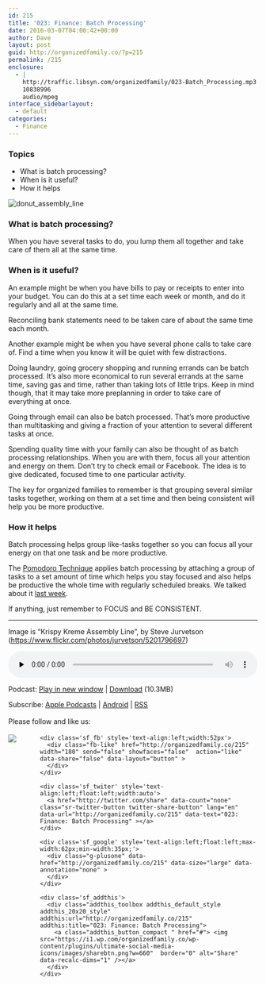 ```yaml
---
id: 215
title: '023: Finance: Batch Processing'
date: 2016-03-07T04:00:42+00:00
author: Dave
layout: post
guid: http://organizedfamily.co/?p=215
permalink: /215
enclosure:
  - |
    http://traffic.libsyn.com/organizedfamily/023-Batch_Processing.mp3
    10838996
    audio/mpeg
interface_sidebarlayout:
  - default
categories:
  - Finance
---
```

### Topics

  * What is batch processing?
  * When is it useful?
  * How it helps

<img src="https://i2.wp.com/organizedfamily.co/wp-content/uploads/2016/03/donut_assembly_line.jpg?w=660" alt="donut_assembly_line" data-recalc-dims="1" /> 

### What is batch processing?

When you have several tasks to do, you lump them all together and take care of them all at the same time.

### When is it useful?

An example might be when you have bills to pay or receipts to enter into your budget. You can do this at a set time each week or month, and do it regularly and all at the same time.

Reconciling bank statements need to be taken care of about the same time each month.

Another example might be when you have several phone calls to take care of. Find a time when you know it will be quiet with few distractions.

Doing laundry, going grocery shopping and running errands can be batch processed. It&#8217;s also more economical to run several errands at the same time, saving gas and time, rather than taking lots of little trips. Keep in mind though, that it may take more preplanning in order to take care of everything at once.

Going through email can also be batch processed. That&#8217;s more productive than multitasking and giving a fraction of your attention to several different tasks at once.

Spending quality time with your family can also be thought of as batch processing relationships. When you are with them, focus all your attention and energy on them. Don&#8217;t try to check email or Facebook. The idea is to give dedicated, focused time to one particular activity.

The key for organized families to remember is that grouping several similar tasks together, working on them at a set time and then being consistent will help you be more productive.

### How it helps

Batch processing helps group like-tasks together so you can focus all your energy on that one task and be more productive.

The [Pomodoro Technique](http://pomodorotechnique.com/) applies batch processing by attaching a group of tasks to a set amount of time which helps you stay focused and also helps be productive the whole time with regularly scheduled breaks. We talked about it [last week](http://organizedfamily.co/2016/02/29/the-pomodoro-technique/).

If anything, just remember to FOCUS and BE CONSISTENT.

* * *

Image is &#8220;Krispy Kreme Assembly Line&#8221;, by Steve Jurvetson (https://www.flickr.com/photos/jurvetson/5201796697)

<div class="powerpress_player" id="powerpress_player_5345">
  <audio class="wp-audio-shortcode" id="audio-215-25" preload="none" style="width: 100%;" controls="controls"><source type="audio/mpeg" src="http://traffic.libsyn.com/organizedfamily/023-Batch_Processing.mp3?_=25" /><a href="http://traffic.libsyn.com/organizedfamily/023-Batch_Processing.mp3">http://traffic.libsyn.com/organizedfamily/023-Batch_Processing.mp3</a></audio>
</div>

<p class="powerpress_links powerpress_links_mp3">
  Podcast: <a href="http://traffic.libsyn.com/organizedfamily/023-Batch_Processing.mp3" class="powerpress_link_pinw" target="_blank" title="Play in new window" onclick="return powerpress_pinw('http://organizedfamily.co/?powerpress_pinw=215-podcast');" rel="nofollow">Play in new window</a> | <a href="http://traffic.libsyn.com/organizedfamily/023-Batch_Processing.mp3" class="powerpress_link_d" title="Download" rel="nofollow" download="023-Batch_Processing.mp3">Download</a> (10.3MB)
</p>

<p class="powerpress_links powerpress_subscribe_links">
  Subscribe: <a href="https://itunes.apple.com/us/podcast/organized-family/id1047979605?mt=2&ls=1#episodeGuid=http%3A%2F%2Forganizedfamily.co%2F%3Fp%3D215" class="powerpress_link_subscribe powerpress_link_subscribe_itunes" title="Subscribe on Apple Podcasts" rel="nofollow">Apple Podcasts</a> | <a href="http://subscribeonandroid.com/organizedfamily.co/feed/podcast" class="powerpress_link_subscribe powerpress_link_subscribe_android" title="Subscribe on Android" rel="nofollow">Android</a> | <a href="http://organizedfamily.co/feed/podcast" class="powerpress_link_subscribe powerpress_link_subscribe_rss" title="Subscribe via RSS" rel="nofollow">RSS</a>
</p>

<div class='sfsi_Sicons' style='width: 100%; display: inline-block; vertical-align: middle; text-align:left'>
  <div style='margin:0px 8px 0px 0px; line-height: 24px'>
    <span>Please follow and like us:</span>
  </div>
  
  <div class='sfsi_socialwpr'>
    <div class='sf_subscrbe' style='text-align:left;float:left;width:64px'>
      <a href="http://www.specificfeeds.com/widget/emailsubscribe/MTc5ODgx/OA==/" target="_blank"><img src="https://i2.wp.com/organizedfamily.co/wp-content/plugins/ultimate-social-media-icons/images/follow_subscribe.png?w=660" data-recalc-dims="1" /></a>
    </div>
    
    <div class='sf_fb' style='text-align:left;width:52px'>
      <div class="fb-like" href="http://organizedfamily.co/215" width="180" send="false" showfaces="false"  action="like" data-share="false" data-layout="button" >
      </div>
    </div>
    
    <div class='sf_twiter' style='text-align:left;float:left;width:auto'>
      <a href="http://twitter.com/share" data-count="none" class="sr-twitter-button twitter-share-button" lang="en" data-url="http://organizedfamily.co/215" data-text="023: Finance: Batch Processing" ></a>
    </div>
    
    <div class='sf_google' style='text-align:left;float:left;max-width:62px;min-width:35px;'>
      <div class="g-plusone" data-href="http://organizedfamily.co/215" data-size="large" data-annotation="none" >
      </div>
    </div>
    
    <div class='sf_addthis'>
      <div class="addthis_toolbox addthis_default_style addthis_20x20_style" addthis:url="http://organizedfamily.co/215" addthis:title="023: Finance: Batch Processing">
        <a class="addthis_button_compact " href="#"> <img src="https://i1.wp.com/organizedfamily.co/wp-content/plugins/ultimate-social-media-icons/images/sharebtn.png?w=660"  border="0" alt="Share" data-recalc-dims="1" /></a>
      </div>
    </div>
  </div>
</div>